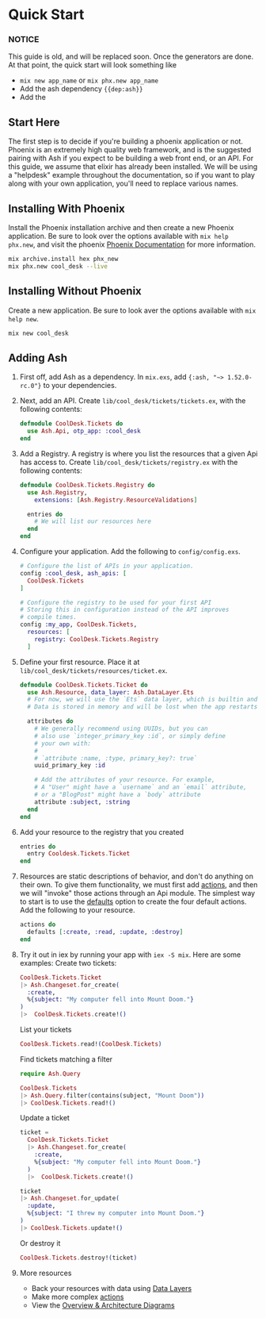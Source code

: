 # Quick Start

### NOTICE

This guide is old, and will be replaced soon. Once the generators are done. At that point, the quick start will look something like

- `mix new app_name` or `mix phx.new app_name`
- Add the ash dependency `{{dep:ash}}`
- Add the 

## Start Here


The first step is to decide if you're building a phoenix application or not. Phoenix is an extremely high quality web framework, and is the suggested pairing with Ash if you expect to be building a web front end, or an API. For this guide, we assume that elixir has already been installed. We will be using a "helpdesk" example throughout the documentation, so if you want to play along with your own application, you'll need to replace various names.

## Installing With Phoenix

Install the Phoenix installation archive and then create a new Phoenix application. Be sure to look over the options available with `mix help phx.new`, and visit the phoenix [Phoenix Documentation](https://www.phoenixframework.org/) for more information.

```bash
mix archive.install hex phx_new
mix phx.new cool_desk --live
```

## Installing Without Phoenix

Create a new application. Be sure to look aver the options available with `mix help new`.

```bash
mix new cool_desk
```

## Adding Ash

1. First off, add Ash as a dependency. In `mix.exs`, add
`{:ash, "~> 1.52.0-rc.0"}` to your dependencies.

2. Next, add an API. Create  `lib/cool_desk/tickets/tickets.ex`, with the following contents:

    ```elixir
    defmodule CoolDesk.Tickets do
      use Ash.Api, otp_app: :cool_desk
    end
    ```

3. Add a Registry. A registry is where you list the resources that a given Api has access to. Create `lib/cool_desk/tickets/registry.ex` with the following contents:

    ```elixir
    defmodule CoolDesk.Tickets.Registry do
      use Ash.Registry,
        extensions: [Ash.Registry.ResourceValidations]

      entries do
        # We will list our resources here
      end
    end
    ```

4. Configure your application. Add the following to `config/config.exs`.

    ```elixir
    # Configure the list of APIs in your application.
    config :cool_desk, ash_apis: [
      CoolDesk.Tickets
    ] 

    # Configure the registry to be used for your first API
    # Storing this in configuration instead of the API improves
    # compile times.
    config :my_app, CoolDesk.Tickets,
      resources: [
        registry: CoolDesk.Tickets.Registry
      ]
    ```

5. Define your first resource. Place it at `lib/cool_desk/tickets/resources/ticket.ex`.

    ```elixir
    defmodule CoolDesk.Tickets.Ticket do
      use Ash.Resource, data_layer: Ash.DataLayer.Ets
      # For now, we will use the `Ets` data layer, which is builtin and is very useful for quick prototyping. 
      # Data is stored in memory and will be lost when the app restarts.

      attributes do
        # We generally recommend using UUIDs, but you can
        # also use `integer_primary_key :id`, or simply define
        # your own with:
        #
        # `attribute :name, :type, primary_key?: true`
        uuid_primary_key :id

        # Add the attributes of your resource. For example,
        # A "User" might have a `username` and an `email` attribute,
        # or a "BlogPost" might have a `body` attribute
        attribute :subject, :string
      end
    end
    ```

6. Add your resource to the registry that you created

    ```elixir
    entries do
      entry Cooldesk.Tickets.Ticket
    end
    ```

7. Resources are static descriptions of behavior, and don't do anything on their own. To give them functionality, we must first add [actions](../concepts/actions.md), and then we will "invoke" those actions through an Api module. The simplest way to start is to use the [defaults](ash-hq.org/docs/dsl/ash/latest/resource/actions/read) option to create the four default actions. Add the following to your resource.


   ```elixir
   actions do
     defaults [:create, :read, :update, :destroy]
   end
   ```

8. Try it out in iex by running your app with `iex -S mix`. Here are some examples:
    Create two tickets:

    ```elixir
    CoolDesk.Tickets.Ticket
    |> Ash.Changeset.for_create(
      :create, 
      %{subject: "My computer fell into Mount Doom."}
    )
    |>  CoolDesk.Tickets.create!()
    ```

    List your tickets

    ```elixir
    CoolDesk.Tickets.read!(CoolDesk.Tickets)
    ```

    Find tickets matching a filter

    ```elixir
    require Ash.Query

    CoolDesk.Tickets
    |> Ash.Query.filter(contains(subject, "Mount Doom"))
    |> CoolDesk.Tickets.read!()
    ```

    Update a ticket

    ```elixir
    ticket = 
      CoolDesk.Tickets.Ticket
      |> Ash.Changeset.for_create(
        :create, 
        %{subject: "My computer fell into Mount Doom."}
      )
      |>  CoolDesk.Tickets.create!()

    ticket
    |> Ash.Changeset.for_update(
      :update,
      %{subject: "I threw my computer into Mount Doom."}
    )
    |> CoolDesk.Tickets.update!()
    ```

    Or destroy it

    ```elixir
    CoolDesk.Tickets.destroy!(ticket)
    ```

9. More resources

    - Back your resources with data using [Data Layers](../concepts/data-layers.md)
    - Make more complex [actions](../concepts/actions.md)
    - View the [Overview & Architecture Diagrams](../guides/overview.md)
